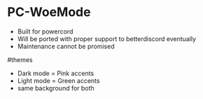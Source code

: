 # PC-WoeMode
- Built for powercord
- Will be ported with proper support to betterdiscord eventually
- Maintenance cannot be promised

#themes 
- Dark mode = Pink accents
- Light mode = Green accents
- same background for both
